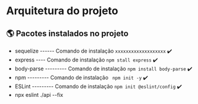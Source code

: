 # Arquitetura do projeto

## :earth_americas: Pacotes instalados no projeto

+ sequelize ------ Comando de instalação `xxxxxxxxxxxxxxxxxxx` :heavy_check_mark:
+ express ---- Comando de instalação `npm stall express` :heavy_check_mark:
+ body-parse --------- Comando de instalação `npm install body-parse` :heavy_check_mark:
+ npm --------- Comando de instalação ` npm init -y` :heavy_check_mark:
+ ESLint --------- Comando de instalação `npm init @eslint/config` :heavy_check_mark:
+ npx eslint ./api --fix
